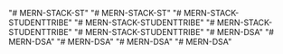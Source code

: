 "# MERN-STACK-ST" 
"# MERN-STACK-ST" 
"# MERN-STACK-STUDENTTRIBE" 
"# MERN-STACK-STUDENTTRIBE" 
"# MERN-STACK-STUDENTTRIBE" 
"# MERN-STACK-STUDENTTRIBE" 
"# MERN-DSA" 
"# MERN-DSA" 
"# MERN-DSA" 
"# MERN-DSA" 
"# MERN-DSA" 
